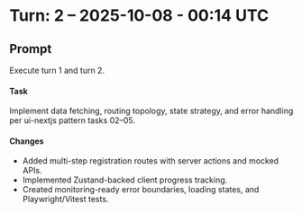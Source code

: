 # Turn: 2 – 2025-10-08 - 00:14 UTC

## Prompt

Execute turn 1 and turn 2.

#### Task
Implement data fetching, routing topology, state strategy, and error handling per ui-nextjs pattern tasks 02–05.

#### Changes
- Added multi-step registration routes with server actions and mocked APIs.
- Implemented Zustand-backed client progress tracking.
- Created monitoring-ready error boundaries, loading states, and Playwright/Vitest tests.
